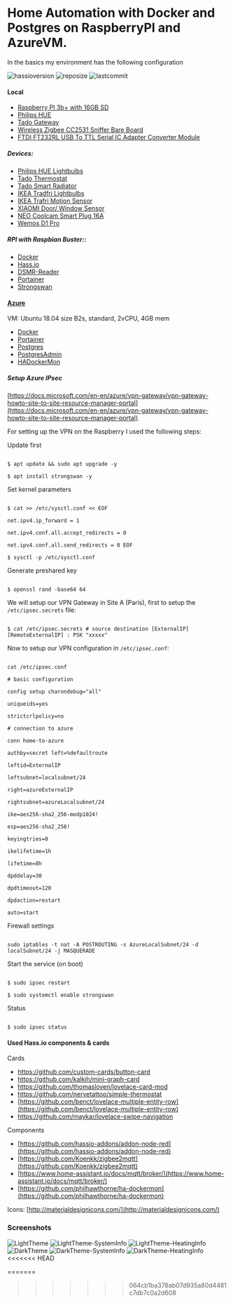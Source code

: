 
# Home Automation with Docker and Postgres on RaspberryPI and AzureVM.

In the basics my environment has the following configuration

![hassioversion](https://img.shields.io/badge/hassio-2020.12.1-blue) ![reposize](https://img.shields.io/github/repo-size/srozemuller/hassio-config) ![lastcommit](https://img.shields.io/github/last-commit/srozemuller/hassio-config)

#### Local

-  [Raspberry PI 3b+ with 16GB SD](https://www.raspberrypi.org/products/raspberry-pi-3-model-b/)
-  [Philips HUE](https://www2.meethue.com/)
-  [Tado Gateway](https://www.tado.com/)
-  [Wireless Zigbee CC2531 Sniffer Bare Board](https://nl.aliexpress.com/item/32950799594.html?spm=a2g0s.9042311.0.0.44264c4dMfEXKg)
-  [FTDI FT232RL USB To TTL Serial IC Adapter Converter Module](https://nl.aliexpress.com/item/32648158894.html?spm=a2g0s.9042311.0.0.27424c4dh5Tr07)

 

##### Devices:

- [Philips HUE Lightbulbs](https://www2.meethue.com/nl-nl/led-lampen)
- [Tado Thermostat](https://www.tado.com/nl/producten/additionele-slimme-thermostaat)
- [Tado Smart Radiator](https://www.tado.com/nl/producten/slimme-radiatorknop)
- [IKEA Tradfri Lightbulbs](https://www.ikea.com/nl/nl/cat/draadloze-led-lichtbron-36813/)
- [IKEA Trafri Motion Sensor](https://www.ikea.com/nl/nl/p/tradfri-draadloze-bewegingssensor-wit-70429913/)
- [XIAOMI Door/ Window Sensor](https://nl.aliexpress.com/item/32991903307.html?spm=a2g0s.9042311.0.0.6afb4c4dopldDg)
- [NEO Coolcam Smart Plug 16A](https://www.aliexpress.com/snapshot/0.html?spm=a2g0s.9042311.0.0.6afb4c4dopldDg&orderId=8004619814437739&productId=32966183521)
- [Wemos D1 Pro](https://nl.aliexpress.com/item/32651747570.html?spm=a2g0o.productlist.0.0.73622a6chd3nbl&algo_pvid=9c7a74d4-2a6f-416a-ad13-027f22fe8593&algo_expid=9c7a74d4-2a6f-416a-ad13-027f22fe8593-0&btsid=0b0a0ac215889712568181191e1a50&ws_ab_test=searchweb0_0,searchweb201602_,searchweb201603_)
  

##### RPI with Raspbian Buster::

-  [Docker](https://www.docker.com)
-  [Hass.io](https://www.hass.io)
-  [DSMR-Reader](https://github.com/xirixiz/dsmr-reader-docker)
-  [Portainer](https://www.portainer.io/installation/)
-  [Strongswan](https://strongswan.org/)

#### [Azure](https://portal.azure.com)

VM: Ubuntu 18.04 size B2s, standard, 2vCPU, 4GB mem

-  [Docker](https://www.docker.com)
-  [Portainer](https://www.portainer.io/installation/)
-  [Postgres](https://hub.docker.com/_/postgres)
-  [PostgresAdmin](https://hub.docker.com/r/dpage/pgadmin4/)
-  [HADockerMon](https://github.com/philhawthorne/ha-dockermon)
  

##### Setup Azure IPsec

[https://docs.microsoft.com/en-en/azure/vpn-gateway/vpn-gateway-howto-site-to-site-resource-manager-portal](https://docs.microsoft.com/en-en/azure/vpn-gateway/vpn-gateway-howto-site-to-site-resource-manager-portal)

For setting up the VPN on the Raspberry I used the following steps:

Update first

```

$ apt update && sudo apt upgrade -y

$ apt install strongswan -y

```

Set kernel parameters

```

$ cat >> /etc/sysctl.conf << EOF

net.ipv4.ip_forward = 1

net.ipv4.conf.all.accept_redirects = 0

net.ipv4.conf.all.send_redirects = 0 EOF

$ sysctl -p /etc/sysctl.conf

```

Generate preshared key

```

$ openssl rand -base64 64

```

  

We will setup our VPN Gateway in Site A (Paris), first to setup the `/etc/ipsec.secrets` file:

```

$ cat /etc/ipsec.secrets # source destination [ExternalIP] [RemoteExternalIP] : PSK "xxxxx"

```

Now to setup our VPN configuration in `/etc/ipsec.conf`:

```

cat /etc/ipsec.conf

# basic configuration

config setup charondebug="all"

uniqueids=yes

strictcrlpolicy=no

# connection to azure

conn home-to-azure

authby=secret left=%defaultroute

leftid=ExternalIP

leftsubnet=localsubnet/24

right=azureExternalIP

rightsubnet=azureLocalsubnet/24

ike=aes256-sha2_256-modp1024!

esp=aes256-sha2_256!

keyingtries=0

ikelifetime=1h

lifetime=8h

dpddelay=30

dpdtimeout=120

dpdaction=restart

auto=start

```

Firewall settings

```

sudo iptables -t nat -A POSTROUTING -s AzureLocalSubnet/24 -d localSubnet/24 -j MASQUERADE

```

Start the service (on boot)

```

$ sudo ipsec restart

$ sudo systemctl enable strongswan

```

Status

```

$ sudo ipsec status

```

#### Used Hass.io components & cards

Cards

- https://github.com/custom-cards/button-card
- https://github.com/kalkih/mini-graph-card
- https://github.com/thomasloven/lovelace-card-mod
- https://github.com/nervetattoo/simple-thermostat
- [https://github.com/benct/lovelace-multiple-entity-row](https://github.com/benct/lovelace-multiple-entity-row)
- https://github.com/maykar/lovelace-swipe-navigation

Components

-  [https://github.com/hassio-addons/addon-node-red](https://github.com/hassio-addons/addon-node-red)
-  [https://github.com/Koenkk/zigbee2mqtt](https://github.com/Koenkk/zigbee2mqtt)
-  [https://www.home-assistant.io/docs/mqtt/broker/](https://www.home-assistant.io/docs/mqtt/broker/)
-  [https://github.com/philhawthorne/ha-dockermon](https://github.com/philhawthorne/ha-dockermon)
  

Icons: [http://materialdesignicons.com/](http://materialdesignicons.com/)

 
### Screenshots
![LightTheme](https://user-images.githubusercontent.com/43162899/103168384-19e67e00-4833-11eb-866d-fbd8764470e8.png)
![LightTheme-SystemInfo](https://user-images.githubusercontent.com/43162899/77206249-ca7e5f00-6af6-11ea-8d3d-00583a827891.png)
![LightTheme-HeatingInfo](https://user-images.githubusercontent.com/43162899/103167626-03d5bf00-482d-11eb-8669-c55212a4e0b8.png)
![DarkTheme](https://user-images.githubusercontent.com/43162899/103168434-85305000-4833-11eb-817e-6ff226a96c07.png)
![DarkTheme-SystemInfo](https://user-images.githubusercontent.com/43162899/77205228-b5a0cc00-6af4-11ea-8d59-d649b266c7c2.png)
![DarkTheme-HeatingInfo](https://user-images.githubusercontent.com/43162899/103167617-f02a5880-482c-11eb-80f5-a3937b24dc62.png)
<<<<<<< HEAD

=======
>>>>>>> 064cb1ba378ab07d935a80d4481c7db7c0a2d608

